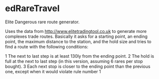 # edRareTravel
Elite Dangerous rare route generator.

Uses the data from http://www.elitetradingtool.co.uk to generate more complexes trade routes. Basically it asks for a starting point, an ending point, the maximum distance to the station, and the hold size and tries to find a route with the following conditions:

1 The next to last step is at least 130ly from the ending point.
2 The hold is full at the next to last step (in this version, assuming 6 rares per stop bought).
3 Each next stop is closer to the ending point than the previous one, except when it would violate rule number 1
